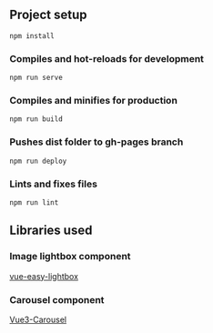 ## Project setup
```
npm install
```

### Compiles and hot-reloads for development
```
npm run serve
```

### Compiles and minifies for production
```
npm run build
```

### Pushes dist folder to gh-pages branch
```
npm run deploy
```

### Lints and fixes files
```
npm run lint
```

## Libraries used

### Image lightbox component
[vue-easy-lightbox](https://github.com/XiongAmao/vue-easy-lightbox)

### Carousel component
[Vue3-Carousel](https://ismail9k.github.io/vue3-carousel)
